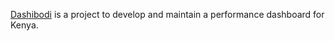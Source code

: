 [Dashibodi](http://dashibodi.com) is a project to develop and maintain a performance dashboard for Kenya.
